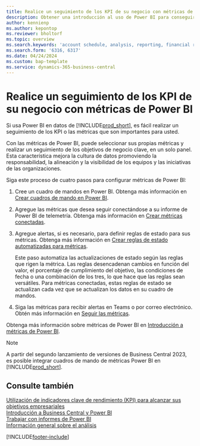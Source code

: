 ```yaml
---
title: Realice un seguimiento de los KPI de su negocio con métricas de Power BI
description: Obtener una introducción al uso de Power BI para conseguir inteligencia empresarial y KPI desde los datos de Business Central.
author: kennienp
ms.author: kepontop
ms.reviewer: bholtorf
ms.topic: overview
ms.search.keywords: 'account schedule, analysis, reporting, financial report, business intelligence, KPI'
ms.search.form: '6316, 6317'
ms.date: 04/24/2024
ms.custom: bap-template
ms.service: dynamics-365-business-central
---
```


# Realice un seguimiento de los KPI de su negocio con métricas de Power BI

Si usa Power BI en datos de [!INCLUDE[prod_short](includes/prod_short.md)], es fácil realizar un seguimiento de los KPI o las métricas que son importantes para usted.

Con las métricas de Power BI, puede seleccionar sus propias métricas y realizar un seguimiento de los objetivos de negocio clave, en un solo panel. Esta característica mejora la cultura de datos promoviendo la responsabilidad, la alineación y la visibilidad de los equipos y las iniciativas de las organizaciones.

Siga este proceso de cuatro pasos para configurar métricas de Power BI:

1. Cree un cuadro de mandos en Power BI. Obtenga más información en [Crear cuadros de mando en Power BI](/power-bi/create-reports/service-goals-create).  
2. Agregue las métricas que desea seguir conectándose a su informe de Power BI de telemetría. Obtenga más información en [Crear métricas conectadas](/power-bi/create-reports/service-goals-create-connected).  
3. Agregue alertas, si es necesario, para definir reglas de estado para sus métricas. Obtenga más información en [Crear reglas de estado automatizadas para métricas](/power-bi/create-reports/service-metrics-status-rules).  

    Este paso automatiza las actualizaciones de estado según las reglas que rigen la métrica. Las reglas desencadenan cambios en función del valor, el porcentaje de cumplimiento del objetivo, las condiciones de fecha o una combinación de los tres, lo que hace que las reglas sean versátiles. Para métricas conectadas, estas reglas de estado se actualizan cada vez que se actualizan los datos en su cuadro de mandos.
4. Siga las métricas para recibir alertas en Teams o por correo electrónico. Obtén más información en [Seguir las métricas](/power-bi/create-reports/service-metrics-follow).  

Obtenga más información sobre métricas de Power BI en [Introducción a métricas de Power BI](/power-bi/create-reports/service-goals-introduction).

> [!NOTE]
> A partir del segundo lanzamiento de versiones de Business Central 2023, es posible integrar cuadros de mando de métricas Power BI en [!INCLUDE[prod_short](includes/prod_short.md)].

## Consulte también

[Utilización de indicadores clave de rendimiento (KPI) para alcanzar sus objetivos empresariales](analytics-about-kpis.md)  
[Introducción a Business Central y Power BI](admin-powerbi.md)  
[Trabajar con informes de Power BI](across-working-with-powerbi.md)  
[Información general sobre el análisis](reports-bi-reporting.md)  

[!INCLUDE[footer-include](includes/footer-banner.md)]
